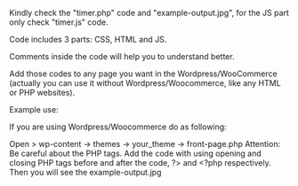 Kindly check the "timer.php" code and "example-output.jpg", for the JS part only check "timer.js" code.

Code includes 3 parts: CSS, HTML and JS.

Comments inside the code will help you to understand better.

Add those codes to any page you want in the Wordpress/WooCommerce (actually you can use it without Wordpress/Woocommerce, like any HTML or PHP websites).

Example use: 

If you are using Wordpress/Woocommerce do as following:

Open > wp-content -> themes -> your_theme -> front-page.php
Attention: Be  careful about the PHP tags.
Add the code with using opening and closing PHP tags before and after the code, ?> and <?php respectively.
Then you will see the example-output.jpg
              
            

